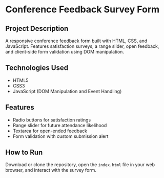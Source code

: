 # Conference Feedback Survey Form

## Project Description
A responsive conference feedback form built with HTML, CSS, and JavaScript. Features satisfaction surveys, a range slider, open feedback, and client-side form validation using DOM manipulation.

## Technologies Used
- HTML5
- CSS3
- JavaScript (DOM Manipulation and Event Handling)

## Features
- Radio buttons for satisfaction ratings
- Range slider for future attendance likelihood
- Textarea for open-ended feedback
- Form validation with custom submission alert

## How to Run
Download or clone the repository, open the `index.html` file in your web browser, and interact with the survey form.
